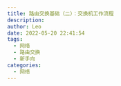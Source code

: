 ```yaml
---
title: 路由交换基础（二）：交换机工作流程
description:
author: Leo
date: 2022-05-20 22:41:54
tags: 
  - 网络
  - 路由交换
  - 新手向
categories:
  - 网络
---
```

